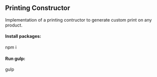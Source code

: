 ## Printing Constructor

Implementation of a printing contructor to generate custom print on any product. 

#### Install packages:
 npm i   

#### Run gulp:
gulp 


